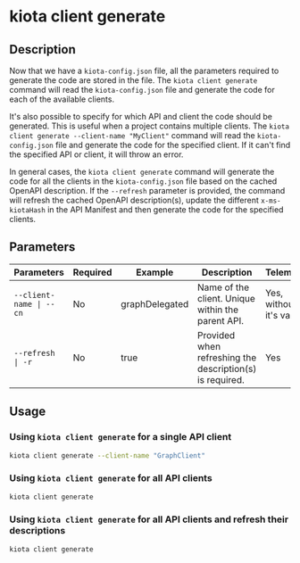 # kiota client generate

## Description

Now that we have a `kiota-config.json` file, all the parameters required to generate the code are stored in the file. The `kiota client generate` command will read the `kiota-config.json` file and generate the code for each of the available clients. 

It's also possible to specify for which API and client the code should be generated. This is useful when a project contains multiple clients. The `kiota client generate --client-name "MyClient"` command will read the `kiota-config.json` file and generate the code for the specified client. If it can't find the specified API or client, it will throw an error.

In general cases, the `kiota client generate` command will generate the code for all the clients in the `kiota-config.json` file based on the cached OpenAPI description. If the `--refresh` parameter is provided, the command will refresh the cached OpenAPI description(s), update the different `x-ms-kiotaHash` in the API Manifest and then generate the code for the specified clients.

## Parameters

| Parameters | Required | Example | Description | Telemetry | 
| -- | -- | -- | -- | -- |
| `--client-name \| --cn` | No | graphDelegated | Name of the client. Unique within the parent API. | Yes, without it's value |
| `--refresh \| -r` | No | true | Provided when refreshing the description(s) is required. | Yes |

## Usage

### Using `kiota client generate` for a single API client

```bash
kiota client generate --client-name "GraphClient"
```

### Using `kiota client generate` for all API clients

```bash
kiota client generate
```

### Using `kiota client generate` for all API clients and refresh their descriptions

```bash
kiota client generate
```
